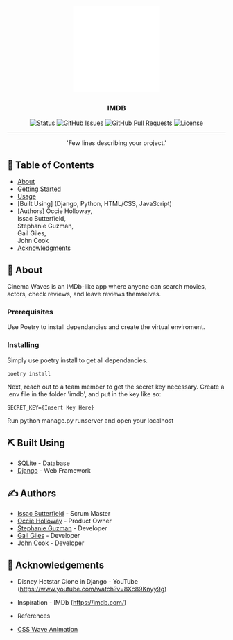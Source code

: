 <p align="center">
  <a href="" rel="noopener">
 <img width=200px height=200px src="static/images/LogoMakr-7lDBnl.png" alt="Project logo"></a>
</p>

<h3 align="center">IMDB</h3>

<div align="center">

[![Status](https://img.shields.io/badge/status-active-success.svg)]()
[![GitHub Issues](https://img.shields.io/github/issues/kylelobo/The-Documentation-Compendium.svg)](https://github.com/Isaac-Develops/imdb-app/issues)
[![GitHub Pull Requests](https://img.shields.io/github/issues-pr/kylelobo/The-Documentation-Compendium.svg)](https://github.com/Isaac-Develops/imdb-app/pulls)
[![License](https://img.shields.io/badge/license-MIT-blue.svg)](/LICENSE)

</div>

---

<p align="center">'Few lines describing your project.'
 <br>
</p>

## 📝 Table of Contents

- [About](#about)
- [Getting Started](#getting_started)
- [Usage](#usage)
- [Built Using] (Django, Python, HTML/CSS, JavaScript)
- [Authors] Occie Holloway, <br>
  Issac Butterfield, <br>
  Stephanie Guzman, <br>
  Gail Giles, <br>
  John Cook
- [Acknowledgments](#acknowledgement)

## 🧐 About <a name = "Imdb"></a>

Cinema Waves is an IMDb-like app where anyone can search movies, actors, check reviews, and leave reviews themselves.

### Prerequisites

Use Poetry to install dependancies and create the virtual enviroment.

### Installing

Simply use poetry install to get all dependancies.

```text
poetry install
```

Next, reach out to a team member to get the secret key necessary. Create a .env file in the folder 'imdb', and put in the key like so:

```text
SECRET_KEY={Insert Key Here}
```

Run python manage.py runserver and open your localhost

## ⛏️ Built Using <a name = "built_using"></a>

- [SQLite](https://www.sqlite.org/index.html) - Database
- [Django](https://www.djangoproject.com/) - Web Framework

## ✍️ Authors <a name = "authors"></a>

- [Issac Butterfield](https://github.com/Isaac-Develops) - Scrum Master
- [Occie Holloway](https://github.com/occie-holloway) - Product Owner
- [Stephanie Guzman](https://github.com/stephguzman) - Developer
- [Gail Giles](https://github.com/gilesgr12) - Developer
- [John Cook](https://github.com/cooksta120021) - Developer

## 🎉 Acknowledgements <a name = "acknowledgement"></a>

- Disney Hotstar Clone in Django - YouTube 
  (https://www.youtube.com/watch?v=8Xc89Knyy9g)<br>
  
- Inspiration - IMDb 
  (https://imdb.com/)<br>

- References
- [CSS Wave Animation](https://codeconvey.com/pure-css-wave-animation/)
